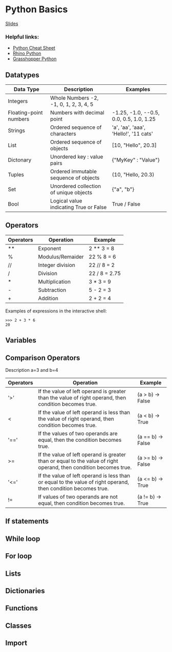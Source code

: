 # Python Basics

[Slides](https://docs.google.com/presentation/d/18gRu0YkcW7mqnBnbwF6pWwpPwLOq62JegKYO-cR6Ae0/edit?usp=sharing)

### Helpful links:

* [Python Cheat Sheet](https://www.pythoncheatsheet.org/)
* [Rhino Python](https://developer.rhino3d.com/guides/rhinopython/)
* [Grasshopper Python](https://developer.rhino3d.com/guides/rhinopython/your-first-python-script-in-grasshopper/)



## Datatypes

Data Type  | Description | Examples 
---- | ---- | ---- 
Integers | Whole Numbers	-2, -1, 0, 1, 2, 3, 4, 5
Floating-point numbers | Numbers with decimal point |  -1.25, -1.0, --0.5, 0.0, 0.5, 1.0, 1.25
Strings | Ordered sequence of characters | 'a', 'aa', 'aaa', 'Hello!', '11 cats'
List | Ordered sequence of objects | [10, "Hello", 20.3]
Dictonary | Unordered key : value pairs | {"MyKey" : "Value"}
Tuples | Ordered immutable sequence of objects | (10, "Hello, 20.3)
Set | Unordered collection of unique objects | {"a", "b"}
Bool | Logical value indicating True or False | True / False

## Operators

Operators  | Operation  | Example
---- | ---- | ---- 
** | Exponent | 2 ** 3 = 8
% | Modulus/Remaider | 22 % 8 = 6
// | Integer division | 22 // 8 = 2
/ | Division | 22 / 8 = 2.75
*| Multiplication | 3 * 3 = 9
-| Subtraction | 5 - 2 = 3
+| Addition | 2 + 2 = 4

Examples of expressions in the interactive shell:

    >>> 2 + 3 * 6
    20

## Variables

## Comparison Operators

Description a=3 and b=4

Operators  | Operation  | Example
---- | ---- | ---- 
'>' | If the value of left operand is greater than the value of right operand, then condition becomes true. | (a > b) -> False
< | If the value of left operand is less than the value of right operand, then condition becomes true. | (a < b) -> True
'==' | If the values of two operands are equal, then the condition becomes true.	| (a == b) -> False
>= | If the value of left operand is greater than or equal to the value of right operand, then condition becomes true. | (a >= b) -> False
'<=' | If the value of left operand is less than or equal to the value of right operand, then condition becomes true. | (a <= b) -> True
!= | If values of two operands are not equal, then condition becomes true. | (a != b) -> True

## If statements

## While loop

## For loop

## Lists

## Dictionaries

## Functions

## Classes

## Import







